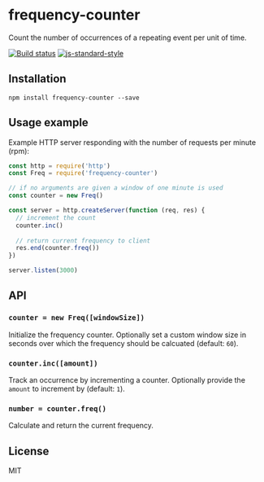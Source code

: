 # frequency-counter

Count the number of occurrences of a repeating event per unit of time.

[![Build status](https://travis-ci.org/watson/frequency-counter.svg?branch=master)](https://travis-ci.org/watson/frequency-counter)
[![js-standard-style](https://img.shields.io/badge/code%20style-standard-brightgreen.svg?style=flat)](https://github.com/feross/standard)

## Installation

```
npm install frequency-counter --save
```

## Usage example

Example HTTP server responding with the number of requests per minute (rpm):

```js
const http = require('http')
const Freq = require('frequency-counter')

// if no arguments are given a window of one minute is used
const counter = new Freq()

const server = http.createServer(function (req, res) {
  // increment the count
  counter.inc()
 
  // return current frequency to client
  res.end(counter.freq())
})

server.listen(3000)
```

## API

### `counter = new Freq([windowSize])`

Initialize the frequency counter. Optionally set a custom window size in
seconds over which the frequency should be calcuated (default: `60`).

### `counter.inc([amount])`

Track an occurrence by incrementing a counter. Optionally provide the
`amount` to increment by (default: `1`).

### `number = counter.freq()`

Calculate and return the current frequency.

## License

MIT
